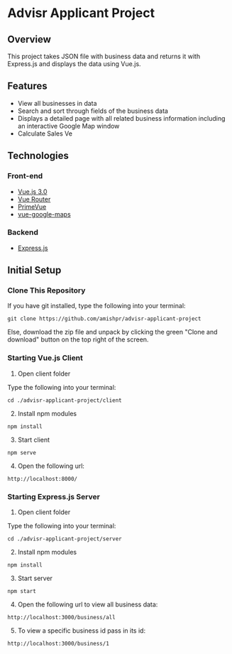 # Advisr Applicant Project

## Overview
 This project takes JSON file with business data and returns it with Express.js and displays the data using Vue.js.

## Features

* View all businesses in data
* Search and sort through fields of the business data
* Displays a detailed page with all related business information including an interactive Google Map window
* Calculate Sales Ve

## Technologies

### Front-end
* [Vue.js 3.0](https://vuejs.org/) 
* [Vue Router](https://router.vuejs.org/)
* [PrimeVue](https://primefaces.org/primevue/showcase/#/)
* [vue-google-maps](https://vue-map.netlify.app/)

### Backend
* [Express.js](https://expressjs.com/)

## Initial Setup

### Clone This Repository

If you have git installed, type the following into your terminal:

```
git clone https://github.com/amishpr/advisr-applicant-project
```

Else, download the zip file and unpack by clicking the green "Clone and download" button on the top right of the screen.

### Starting Vue.js Client

1. Open client folder

Type the following into your terminal:

```
cd ./advisr-applicant-project/client
```
2. Install npm modules
```
npm install
```
3. Start client
```
npm serve
```
4. Open the following url:
```
http://localhost:8000/
```

### Starting Express.js Server

1. Open client folder

Type the following into your terminal:

```
cd ./advisr-applicant-project/server
```
2. Install npm modules
```
npm install
```
3. Start server
```
npm start
```
4. Open the following url to view all business data:
```
http://localhost:3000/business/all
```

5. To view a specific business id pass in its id:
```
http://localhost:3000/business/1
```
